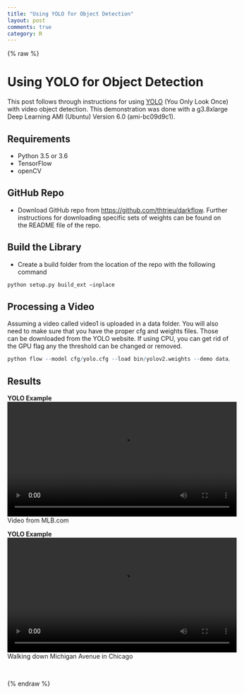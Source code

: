 ```yaml
---
title: "Using YOLO for Object Detection"
layout: post
comments: true
category: R
---
```

  
{% raw %}


# Using YOLO for Object Detection #

This post follows through instructions for using [YOLO](https://pjreddie.com/darknet/yolo/) (You Only Look Once) with video object detection.  This demonstration was done with a g3.8xlarge Deep Learning AMI (Ubuntu) Version 6.0 (ami-bc09d9c1).

## Requirements ##

- Python 3.5 or 3.6
- TensorFlow
- openCV

## GitHub Repo ##

- Download GitHub repo from https://github.com/thtrieu/darkflow.  Further instructions for downloading specific sets of weights can be found on the README file of the repo.

## Build the Library ##
- Create a build folder from the location of the repo with the following command

```r
python setup.py build_ext —inplace
```
  
## Processing a Video ##

Assuming a video called video1 is uploaded in a data folder.  You will also need to make sure that you have the proper cfg and weights files.  Those can be downloaded from the YOLO website.  If using CPU, you can get rid of the GPU flag any the threshold can be changed or removed.

```r
python flow --model cfg/yolo.cfg --load bin/yolov2.weights --demo data/video1.mov --threshold 0.25 --gpu 1.0 --saveVideo
```

## Results ##

<b>YOLO Example</b>
<video width="520" controls>
<source src="/figure/2018-04-11-yolo-mlb/dee-gordon.mp4">
</video>
Video from MLB.com

<b>YOLO Example</b>
<video width="520" controls>
<source src="/figure/2018-04-11-yolo-chicago/chicago.mp4">
</video>
Walking down Michigan Avenue in Chicago

<br>


{% endraw %}

<script>
  (function(i,s,o,g,r,a,m){i['GoogleAnalyticsObject']=r;i[r]=i[r]||function(){
    (i[r].q=i[r].q||[]).push(arguments)},i[r].l=1*new Date();a=s.createElement(o),
    m=s.getElementsByTagName(o)[0];a.async=1;a.src=g;m.parentNode.insertBefore(a,m)
  })(window,document,'script','//www.google-analytics.com/analytics.js','ga');

ga('create', 'UA-57468410-2', 'auto');
ga('send', 'pageview');
</script>
  
